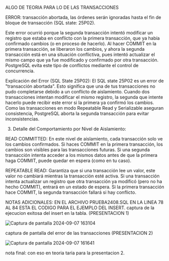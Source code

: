 ALGO DE TEORIA PARA LO DE LAS TRANSACCIONES


ERROR: transacción abortada, las órdenes serán ignoradas hasta el fin de bloque de transacción (SQL state: 25P02).


Este error ocurrió porque la segunda transacción intentó modificar un registro que estaba en conflicto con la primera transacción, 
que ya había confirmado cambios (o en proceso de hacerlo). Al hacer COMMIT en la primera transacción, se liberaron los cambios, 
y ahora la segunda transacción está en una situación conflictiva, pues intentó actualizar el mismo campo que ya fue modificado y confirmado por otra transacción. 
PostgreSQL evita este tipo de conflictos mediante el control de concurrencia.


Explicación del Error (SQL State 25P02):
El SQL state 25P02 es un error de "transacción abortada". Esto significa que una de tus transacciones no pudo completarse debido a un conflicto de aislamiento.
Cuando dos transacciones intentan modificar el mismo registro, la segunda que intente hacerlo puede recibir este error si la primera ya confirmó los cambios. 
Como las transacciones en modo Repeatable Read y Serializable aseguran consistencia, PostgreSQL aborta la segunda transacción para evitar inconsistencias.


3. Detalle del Comportamiento por Nivel de Aislamiento:
   
READ COMMITTED: En este nivel de aislamiento, cada transacción solo ve los cambios confirmados.
Si haces COMMIT en la primera transacción, los cambios son visibles para las transacciones futuras.
Si una segunda transacción intenta acceder a los mismos datos antes de que la primera haga COMMIT, puede quedar en espera (como en tu caso).


REPEATABLE READ: Garantiza que si una transacción lee un valor, este valor no cambiará mientras la transacción esté activa. 
Si una transacción intenta actualizar un registro que otra transacción ya modificó (pero no ha hecho COMMIT), entrará en un estado de espera. 
Si la primera transacción hace COMMIT, la segunda transacción fallará si hay conflicto.


NOTAS ADICIONALES:
EN EL ARCHIVO PRUEBA2408.SQL EN LA LINEA 78 AL 84 ESTA EL CODIGO PARA EL EJEMPLO DEL INSERT.
captura de la ejecucion exitosa del insert en la tabla. (PRESENTACION 1)

![Captura de pantalla 2024-09-07 163104](https://github.com/user-attachments/assets/24418a6c-2a9e-4fa2-bdad-08c6657a90a7)

captura de pantalla del error de las transacciones (PRESENTACION 2)

![Captura de pantalla 2024-09-07 161641](https://github.com/user-attachments/assets/ee9d4e71-6c99-45d9-b4b6-26b336df0d36)

nota final: con eso en teoria taria para la presentacion 2.
